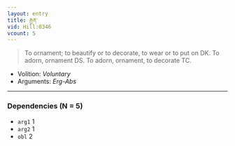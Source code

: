 ```yaml
---
layout: entry
title: རྒྱན་
vid: Hill:0346
vcount: 5
---
```

> To ornament; to beautify or to decorate, to wear or to put on DK\. To adorn, ornament DS\. To adorn, ornament, to decorate TC\.

* Volition: _Voluntary_
* Arguments: _Erg-Abs_

---

### Dependencies (N = 5)
* `arg1` 1
* `arg2` 1
* `obl` 2
